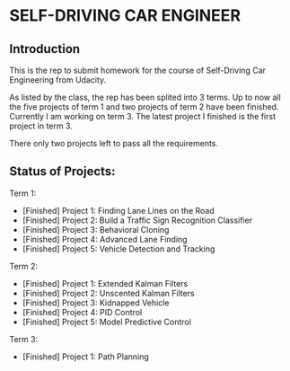 # SELF-DRIVING CAR ENGINEER

## Introduction
This is the rep to submit homework for the course of Self-Driving Car Engineering from Udacity.

As listed by the class, the rep has been splited into 3 terms. Up to now all the five projects of term 1 and two projects of term 2 have been finished. Currently I am working on term 3. The latest project I finished is the first project in term 3. 

There only two projects left to pass all the requirements.

## Status of Projects:
Term 1:

* [Finished] Project 1: Finding Lane Lines on the Road
* [Finished] Project 2: Build a Traffic Sign Recognition Classifier
* [Finished] Project 3: Behavioral Cloning
* [Finished] Project 4: Advanced Lane Finding
* [Finished] Project 5: Vehicle Detection and Tracking


Term 2:

* [Finished] Project 1: Extended Kalman Filters
* [Finished] Project 2: Unscented Kalman Filters
* [Finished] Project 3: Kidnapped Vehicle
* [Finished] Project 4: PID Control
* [Finished] Project 5: Model Predictive Control


Term 3:

* [Finished] Project 1: Path Planning
